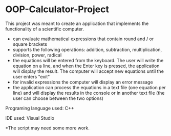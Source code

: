 # OOP-Calculator-Project

This project was meant to create an application that implements the functionality of a scientific computer.
- can evaluate mathematical expressions that contain round and / or square brackets
- supports the following operations: addition, subtraction, multiplication, division, power, radical
- the equations will be entered from the keyboard. The user will write the equation on a line, and when the Enter key is pressed, the application will display the result. The computer will accept new equations until the user enters "exit"
- for invalid expressions the computer will display an error message
- the application can process the equations in a text file (one equation per line) and will display the results in the console or in another text file (the user can choose between the two options)

Programing language used: C++

IDE used: Visual Studio

*The script may need some more work.
